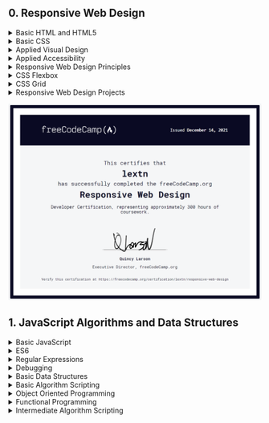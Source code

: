 ## 0. Responsive Web Design

<details>
<summary>Basic HTML and HTML5</summary>

![Screenshot image](responsive-web-design/basic-html-and-html5.png)

</details>

<details>
<summary>Basic CSS</summary>

![Screenshot image](responsive-web-design/basic-css.png)

</details>

<details>
<summary>Applied Visual Design</summary>

![Screenshot image](responsive-web-design/applied-visual-design.png)

</details>

<details>
<summary>Applied Accessibility</summary>

![Screenshot image](responsive-web-design/applied-accessibility.png)

</details>

<details>
<summary>Responsive Web Design Principles</summary>

![Screenshot image](responsive-web-design/responsive-web-design-principles.png)

</details>

<details>
<summary>CSS Flexbox</summary>

![Screenshot image](responsive-web-design/css-flexbox.png)

</details>

<details>
<summary>CSS Grid</summary>

![Screenshot image](responsive-web-design/css-grid.png)

</details>

<details>
<summary>Responsive Web Design Projects</summary>

![Screenshot image](responsive-web-design/responsive-web-design-projects.png)

</details>

>

![Screenshot image](responsive-web-design/responsive-web-design-certification.png)



## 1. JavaScript Algorithms and Data Structures

<details>
<summary>Basic JavaScript</summary>

![Screenshot image](javascript-algorithms-and-data-structures/basic-javascript.png)

</details>

<details>
<summary>ES6</summary>

![Screenshot image](javascript-algorithms-and-data-structures/es6.png)

</details>

<details>
<summary>Regular Expressions</summary>

![Screenshot image](javascript-algorithms-and-data-structures/regular-expressions.png)

</details>

<details>
<summary>Debugging</summary>

![Screenshot image](javascript-algorithms-and-data-structures/debugging.png)

</details>

<details>
<summary>Basic Data Structures</summary>

![Screenshot image](javascript-algorithms-and-data-structures/basic-data-structures.png)

</details>

<details>
<summary>Basic Algorithm Scripting</summary>

![Screenshot image](javascript-algorithms-and-data-structures/basic-algorithm-scripting.png)

</details>

<details>
<summary>Object Oriented Programming</summary>

![Screenshot image](javascript-algorithms-and-data-structures/object-oriented-programming.png)

</details>

<details>
<summary>Functional Programming</summary>

![Screenshot image](javascript-algorithms-and-data-structures/functional-programming.png)

</details>

<details>
<summary>Intermediate Algorithm Scripting</summary>

![Screenshot image](javascript-algorithms-and-data-structures/intermediate-algorithm-scripting.png)

</details>
